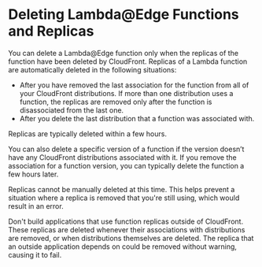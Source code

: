 # Deleting Lambda@Edge Functions and Replicas<a name="lambda-edge-delete-replicas"></a>

You can delete a Lambda@Edge function only when the replicas of the function have been deleted by CloudFront\. Replicas of a Lambda function are automatically deleted in the following situations:
+ After you have removed the last association for the function from all of your CloudFront distributions\. If more than one distribution uses a function, the replicas are removed only after the function is disassociated from the last one\.
+ After you delete the last distribution that a function was associated with\.

Replicas are typically deleted within a few hours\.

You can also delete a specific version of a function if the version doesn’t have any CloudFront distributions associated with it\. If you remove the association for a function version, you can typically delete the function a few hours later\.

Replicas cannot be manually deleted at this time\. This helps prevent a situation where a replica is removed that you're still using, which would result in an error\.

Don't build applications that use function replicas outside of CloudFront\. These replicas are deleted whenever their associations with distributions are removed, or when distributions themselves are deleted\. The replica that an outside application depends on could be removed without warning, causing it to fail\.